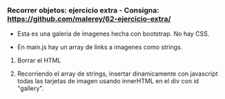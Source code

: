 ### Recorrer objetos: ejercicio extra - Consigna: https://github.com/malerey/62-ejercicio-extra/

- Esta es una galeria de imagenes hecha con bootstrap. No hay CSS. 

- En main.js hay un array de links a imagenes como strings. 

1. Borrar el HTML

2. Recorriendo el array de strings, insertar dinamicamente con javascript todas las tarjetas de imagen usando innerHTML en el div con id "gallery". 

